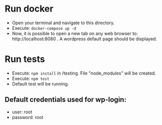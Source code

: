 # Run docker
- Open your terminal and navigate to this directory.
- Execute: `docker-compose up -d`
- Now, it is possible to open a new tab on any web browser to: http://localhost:8080 . A wordpress default page should be displayed.

# Run tests
- Execute: `npm install` in /testing. File "node_modules" will be created.
- Execute: `npm test`
- Default test will be running. 

## Default credentials used for wp-login:

- user: root
- password: root
